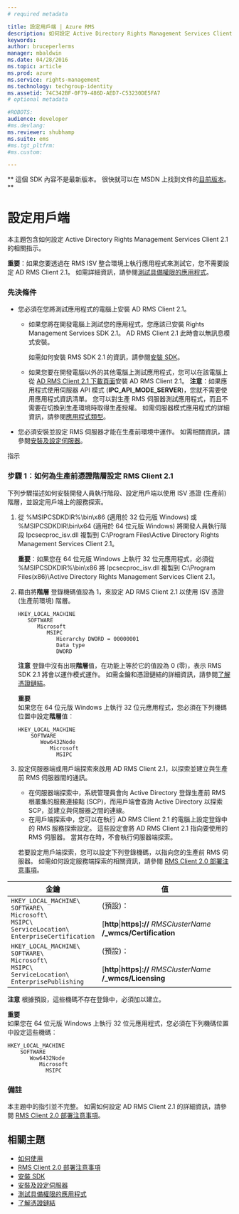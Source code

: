 ```yaml
---
# required metadata

title: 設定用戶端 | Azure RMS
description: 如何設定 Active Directory Rights Management Services Client 2.1 的相關指示。
keywords:
author: bruceperlerms
manager: mbaldwin
ms.date: 04/28/2016
ms.topic: article
ms.prod: azure
ms.service: rights-management
ms.technology: techgroup-identity
ms.assetid: 74C342BF-0F79-486D-AED7-C53230DE5FA7
# optional metadata

#ROBOTS:
audience: developer
#ms.devlang:
ms.reviewer: shubhamp
ms.suite: ems
#ms.tgt_pltfrm:
#ms.custom:

---
```

** 這個 SDK 內容不是最新版本。 很快就可以在 MSDN 上找到文件的[目前版本](https://msdn.microsoft.com/library/windows/desktop/hh535290(v=vs.85).aspx)。 **
# 設定用戶端

本主題包含如何設定 Active Directory Rights Management Services Client 2.1 的相關指示。

**重要**：如果您要透過在 RMS ISV 整合環境上執行應用程式來測試它，您不需要設定 AD RMS Client 2.1。 如需詳細資訊，請參閱[測試具備權限的應用程式](running-your-first-application.md)。

 

### 先決條件

-   您必須在您將測試應用程式的電腦上安裝 AD RMS Client 2.1。

    -   如果您將在開發電腦上測試您的應用程式，您應該已安裝 Rights Management Services SDK 2.1。 AD RMS Client 2.1 此時會以無訊息模式安裝。

        如需如何安裝 RMS SDK 2.1 的資訊，請參閱[安裝 SDK](create-your-first-rights-aware-application.md)。

    -   如果您要在開發電腦以外的其他電腦上測試應用程式，您可以在該電腦上從 [AD RMS Client 2.1 下載頁面](http://www.microsoft.com/en-us/download/details.aspx?id=38396)安裝 AD RMS Client 2.1。
        **注意**：如果應用程式使用伺服器 API 模式 (**IPC\_API\_MODE\_SERVER**)，您就不需要使用應用程式資訊清單。 您可以對生產 RMS 伺服器測試應用程式，而且不需要在切換到生產環境時取得生產授權。 如需伺服器模式應用程式的詳細資訊，請參閱[應用程式類型](application-types.md)。

         

-   您必須安裝並設定 RMS 伺服器才能在生產前環境中運作。 如需相關資訊，請參閱[安裝及設定伺服器](how-to-install-and-configure-an-rms-server.md)。

指示

### 步驟 1︰如何為生產前憑證階層設定 RMS Client 2.1

下列步驟描述如何安裝開發人員執行階段、設定用戶端以使用 ISV 憑證 (生產前) 階層，並設定用戶端上的服務探索。

1.  從 %MSIPCSDKDIR%\\bin\\x86 (適用於 32 位元版 Windows) 或 %MSIPCSDKDIR\\bin\\x64 (適用於 64 位元版 Windows) 將開發人員執行階段 Ipcsecproc\_isv.dll 複製到 C:\\Program Files\\Active Directory Rights Management Services Client 2.1。

    **重要**：如果您在 64 位元版 Windows 上執行 32 位元應用程式，必須從 %MSIPCSDKDIR%\\bin\\x86 將 Ipcsecproc\_isv.dll 複製到 C:\\Program Files(x86)\\Active Directory Rights Management Services Client 2.1。

     

2.  藉由將**階層** 登錄機碼值設為 1，來設定 AD RMS Client 2.1 以使用 ISV 憑證 (生產前環境) 階層。

    ```
    HKEY_LOCAL_MACHINE
       SOFTWARE
          Microsoft
             MSIPC
                Hierarchy DWORD = 00000001
                Data type
                DWORD
    ```

    **注意**  登錄中沒有出現**階層**值，在功能上等於它的值設為 0 (零)，表示 RMS SDK 2.1 將會以運作模式運作。 如需金鑰和憑證鏈結的詳細資訊，請參閱[了解憑證鏈結](understanding-certificate-chains.md)。

    **重要**  
    如果您在 64 位元版 Windows 上執行 32 位元應用程式，您必須在下列機碼位置中設定**階層**值︰

    ```
    HKEY_LOCAL_MACHINE
        SOFTWARE
           Wow6432Node
              Microsoft
                MSIPC
    ```
     

3.  設定伺服器端或用戶端探索來啟用 AD RMS Client 2.1，以探索並建立與生產前 RMS 伺服器間的通訊。

    -   在伺服器端探索中，系統管理員會向 Active Directory 登錄生產前 RMS 根叢集的服務連接點 (SCP)，而用戶端會查詢 Active Directory 以探索 SCP，並建立與伺服器之間的連線。
    -   在用戶端探索中，您可以在執行 AD RMS Client 2.1 的電腦上設定登錄中的 RMS 服務探索設定。 這些設定會將 AD RMS Client 2.1 指向要使用的 RMS 伺服器。 當其存在時，不會執行伺服器端探索。

    若要設定用戶端探索，您可以設定下列登錄機碼，以指向您的生產前 RMS 伺服器。 如需如何設定服務端探索的相關資訊，請參閱 [RMS Client 2.0 部署注意事項](https://TechNet.Microsoft.Com/en-us/library/jj159267(WS.10).aspx)。

|金鑰|值|
|---|-----|
|`HKEY_LOCAL_MACHINE\`<br>`SOFTWARE\`<br>`Microsoft\`<br>`MSIPC\`<br>`ServiceLocation\`<br>`EnterpriseCertification`|(預設)：<br><br> [**http**&#124;**https**]**://** *RMSClusterName* **/_wmcs/Certification**|
|`HKEY_LOCAL_MACHINE\`<br>`SOFTWARE\`<br>`Microsoft\`<br>`MSIPC\`<br>`ServiceLocation\`<br>`EnterprisePublishing`|(預設)：<br><br> [**http**&#124;**https**]**://** *RMSClusterName* **/_wmcs/Licensing**|


**注意**   根據預設，這些機碼不存在登錄中，必須加以建立。
     
**重要**  
    如果您在 64 位元版 Windows 上執行 32 位元應用程式，您必須在下列機碼位置中設定這些機碼︰


    HKEY_LOCAL_MACHINE
        SOFTWARE
           Wow6432Node
              Microsoft
                MSIPC
    

### 備註

本主題中的指引並不完整。 如需如何設定 AD RMS Client 2.1 的詳細資訊，請參閱 [RMS Client 2.0 部署注意事項](https://TechNet.Microsoft.Com/en-us/library/jj159267(WS.10).aspx)。

## 相關主題


* [如何使用](how-to-use-msipc.md)
* [RMS Client 2.0 部署注意事項](https://TechNet.Microsoft.Com/en-us/library/jj159267(WS.10).aspx)
* [安裝 SDK](create-your-first-rights-aware-application.md)
* [安裝及設定伺服器](how-to-install-and-configure-an-rms-server.md)
* [測試具備權限的應用程式](running-your-first-application.md)
* [了解憑證鏈結](understanding-certificate-chains.md)
 

 


<!--HONumber=Jun16_HO1-->


